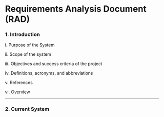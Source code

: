 # Requirements Analysis Document (RAD)

### 1. Introduction

i. Purpose of the System

ii. Scope of the system

iii. Objectives and success criteria of the project

iv. Definitions, acronyms, and abbreviations

v. References

vi. Overview

***
### 2. Current System